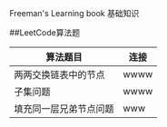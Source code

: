 Freeman's Learning book
基础知识

##LeetCode算法题

|算法题目|连接|
|---|---|
|两两交换链表中的节点|wwww|
|子集问题|wwww|
|填充同一层兄弟节点问题|www|

